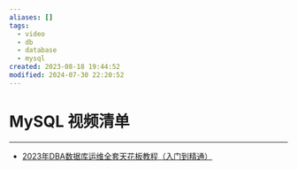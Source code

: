 ```yaml
---
aliases: []
tags:
  - video
  - db
  - database
  - mysql
created: 2023-08-18 19:44:52
modified: 2024-07-30 22:20:52
---
```


# MySQL 视频清单

---

* [2023年DBA数据库运维全套天花板教程（入门到精通）](https://www.bilibili.com/video/BV1w14y1D7Zt)
